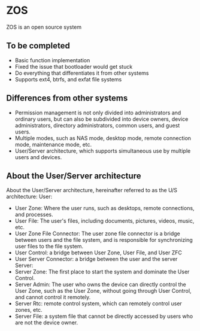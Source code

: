# ZOS
ZOS is an open source system
## To be completed
- Basic function implementation
- Fixed the issue that bootloader would get stuck
- Do everything that differentiates it from other systems
- Supports ext4, btrfs, and exfat file systems
## Differences from other systems
- Permission management is not only divided into administrators and ordinary users, but can also be subdivided into device owners, device administrators, directory administrators, common users, and guest users.
- Multiple modes, such as NAS mode, desktop mode, remote connection mode, maintenance mode, etc.
- User/Server architecture, which supports simultaneous use by multiple users and devices.
## About the User/Server architecture
About the User/Server architecture, hereinafter referred to as the U/S architecture:
User:  
- User Zone: Where the user runs, such as desktops, remote connections, and processes.
- User File: The user's files, including documents, pictures, videos, music, etc.
- User Zone File Connector: The user zone file connector is a bridge between users and the file system, and is responsible for synchronizing user files to the file system.
- User Control: a bridge between User Zone, User File, and User ZFC
- User Server Connector: a bridge between the user and the server
Server:  
- Server Zone: The first place to start the system and dominate the User Control.
- Server Admin: The user who owns the device can directly control the User Zone, such as the User Zone, without going through User Control, and cannot control it remotely.
- Server Rtc: remote control system, which can remotely control user zones, etc.
- Server File: a system file that cannot be directly accessed by users who are not the device owner.
